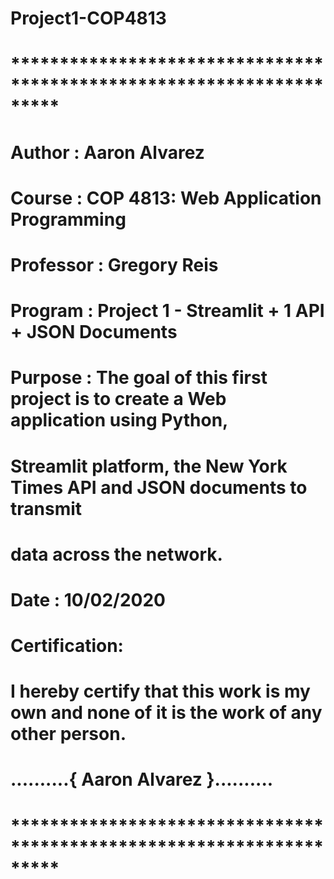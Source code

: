 # Project1-COP4813

# *********************************************************************
# Author     : Aaron Alvarez
# Course     : COP 4813: Web Application Programming
# Professor  : Gregory Reis
# Program    : Project 1 - Streamlit + 1 API + JSON Documents
# Purpose    : The goal of this first project is to create a Web application using Python,
#               Streamlit platform, the New York Times API and JSON documents to transmit
#               data across the network.
# Date       : 10/02/2020
#
#   Certification:
#   I hereby certify that this work is my own and none of it is the work of any other person.
# ..........{ Aaron Alvarez }..........
# *********************************************************************
